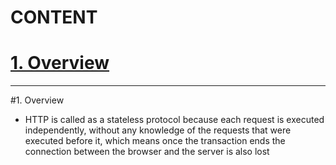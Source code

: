# CONTENT

# [1. Overview](#1-overview-1)

---

#1. Overview
- HTTP is called as a stateless protocol because each request is executed independently, without any knowledge of the requests that were executed before it, which means once the
transaction ends the connection between the browser and the server is also lost
